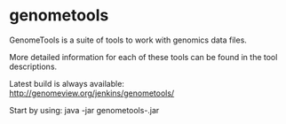 genometools
===========

GenomeTools is a suite of tools to work with genomics data files. 

More detailed information for each of these tools can be found in the tool descriptions.

Latest build is always available:
http://genomeview.org/jenkins/genometools/


Start by using:
java -jar genometools-<version>.jar
